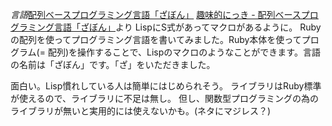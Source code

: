 *言語*[配列ベースプログラミング言語「ざぼん」](http://d.hatena.ne.jp/ha-tan/20070926/1190805421)
[趣味的にっき - 配列ベースプログラミング言語「ざぼん」](http://d.hatena.ne.jp/ha-tan/20070926/1190805421)より
 LispにS式があってマクロがあるように。
 Rubyの配列を使ってプログラミング言語を書いてみました。Ruby本体を使ってプログラム(= 配列)を操作することで、Lispのマクロのようなことができます。言語の名前は「ざぼん」です。「ざ」をいただきました。

面白い。Lisp慣れしている人は簡単にはじめられそう。
ライブラリはRuby標準が使えるので、ライブラリに不足は無し。
但し、関数型プログラミングの為のライブラリが無いと実用的には使えないかも。(ネタにマジレス？)

